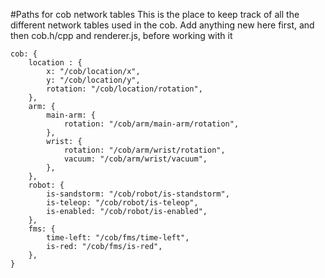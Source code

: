 #Paths for cob network tables
This is the place to keep track of all the different network tables used in the cob. 
Add anything new here first, and then cob.h/cpp and renderer.js, before working with it

```
cob: {
    location : {
        x: "/cob/location/x",
        y: "/cob/location/y",
        rotation: "/cob/location/rotation",
    },
    arm: {
        main-arm: {
            rotation: "/cob/arm/main-arm/rotation",
        },
        wrist: {
            rotation: "/cob/arm/wrist/rotation",
            vacuum: "/cob/arm/wrist/vacuum",
        },
    },
    robot: {
        is-sandstorm: "/cob/robot/is-standstorm",
        is-teleop: "/cob/robot/is-teleop",
        is-enabled: "/cob/robot/is-enabled",
    },
    fms: {
        time-left: "/cob/fms/time-left",
        is-red: "/cob/fms/is-red",
    },
}

```

